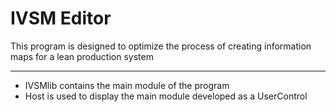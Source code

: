 #  IVSM Editor

This program is designed to optimize the process of creating information maps for
a lean production system

---

* IVSMlib contains the main module of the program
* Host is used to display the main module developed as a UserControl
